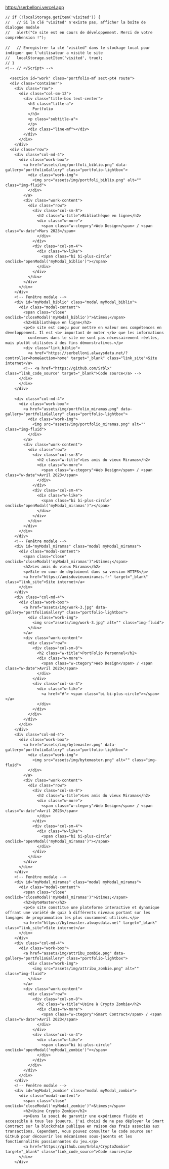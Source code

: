 https://serbelloni.vercel.app
  <!-- <script> // Vérifier si la clé "visited" existe dans le stockage local -->
    // if (!localStorage.getItem('visited')) {
    //   // Si la clé "visited" n'existe pas, afficher la boîte de dialogue modale
    //   alert("Ce site est en cours de développement. Merci de votre compréhension !");
    
    //   // Enregistrer la clé "visited" dans le stockage local pour indiquer que l'utilisateur a visité le site
    //   localStorage.setItem('visited', true);
    // }
    <!-- // </Script> -->

      <section id="work" class="portfolio-mf sect-pt4 route">
      <div class="container">
        <div class="row">
          <div class="col-sm-12">
            <div class="title-box text-center">
              <h3 class="title-a">
                Portfolio
              </h3>
              <p class="subtitle-a">
              </p>
              <div class="line-mf"></div>
            </div>
          </div>
        </div>
      <div class="row">
        <div class="col-md-4">
          <div class="work-box">
            <a href="assets/img/portfoli_biblio.png" data-gallery="portfolioGallery" class="portfolio-lightbox">
              <div class="work-img">
                <img src="assets/img/portfoli_biblio.png" alt="" class="img-fluid">
              </div>
            </a>
            <div class="work-content">
              <div class="row">
                <div class="col-sm-8">
                  <h2 class="w-title">Bibliothèque en ligne</h2>
                  <div class="w-more">
                    <span class="w-ctegory">Web Design</span> / <span class="w-date">Mars 2023</span>
                  </div>
                </div>
                <div class="col-sm-4">
                  <div class="w-like">
                    <span class="bi bi-plus-circle" onclick="openModal('myModal_biblio')"></span>
                  </div>
                </div>
              </div>
            </div>
          </div>
        </div>
        <!-- Fenêtre modale -->
        <div id="myModal_biblio" class="modal myModal_biblio">
          <div class="modal-content">
            <span class="close" onclick="closeModal('myModal_biblio')">&times;</span>
            <h2>Bibliothèque en ligne</h2>
            <p>Ce site est conçu pour mettre en valeur mes compétences en développement. Il est <b> important de noter </b> que les informations 
              contenues dans le site ne sont pas nécessairement réelles, mais plutôt utilisées à des fins démonstratives.</p>
            <div class="link_biblio">
              <a href="https://serbelloni.alwaysdata.net/?controller=home&action=home" target="_blank" class="link_site">Site internet</a>
            <!-- <a href="https://github.com/Srblx" class="link_code_source" target="_blank">Code source</a> -->
          </div>
          </div>
        </div>
      
        <div class="col-md-4">
          <div class="work-box">
            <a href="assets/img/portfolio_miramas.png" data-gallery="portfolioGallery" class="portfolio-lightbox">
              <div class="work-img">
                <img src="assets/img/portfolio_miramas.png" alt="" class="img-fluid">
              </div>
            </a>
            <div class="work-content">
              <div class="row">
                <div class="col-sm-8">
                  <h2 class="w-title">Les amis du vieux Miramas</h2>
                  <div class="w-more">
                    <span class="w-ctegory">Web Design</span> / <span class="w-date">Avril 2023</span>
                  </div>
                </div>
                <div class="col-sm-4">
                  <div class="w-like">
                    <span class="bi bi-plus-circle" onclick="openModal('myModal_miramas')"></span>
                  </div>
                </div>
              </div>
            </div>
          </div>
        </div>
        <!-- Fenêtre modale -->
        <div id="myModal_miramas" class="modal myModal_miramas">
          <div class="modal-content">
            <span class="close" onclick="closeModal('myModal_miramas')">&times;</span>
            <h2>Les amis du vieux Miramas</h2>
            <p>Site en cour de déploiment dans sa version HTTPS</p>
            <a href="https://amisduvieuxmiramas.fr" target="_blank" class="link_site">Site internet</a>
          </div>
        </div>
        <div class="col-md-4">
          <div class="work-box">
            <a href="assets/img/work-3.jpg" data-gallery="portfolioGallery" class="portfolio-lightbox">
              <div class="work-img">
                <img src="assets/img/work-3.jpg" alt="" class="img-fluid">
              </div>
            </a>
            <div class="work-content">
              <div class="row">
                <div class="col-sm-8">
                  <h2 class="w-title">PortFolio Personnel</h2>
                  <div class="w-more">
                    <span class="w-ctegory">Web Design</span> / <span class="w-date">Avril 2023</span>
                  </div>
                </div>
                <div class="col-sm-4">
                  <div class="w-like">
                    <a href="#"> <span class="bi bi-plus-circle"></span></a>
                  </div>
                </div>
              </div>
            </div>
          </div>
        </div>
        <div class="col-md-4">
          <div class="work-box">
            <a href="assets/img/bytemaster.png" data-gallery="portfolioGallery" class="portfolio-lightbox">
              <div class="work-img">
                <img src="assets/img/bytemaster.png" alt="" class="img-fluid">
              </div>
            </a>
            <div class="work-content">
              <div class="row">
                <div class="col-sm-8">
                  <h2 class="w-title">Les amis du vieux Miramas</h2>
                  <div class="w-more">
                    <span class="w-ctegory">Web Design</span> / <span class="w-date">Avril 2023</span>
                  </div>
                </div>
                <div class="col-sm-4">
                  <div class="w-like">
                    <span class="bi bi-plus-circle" onclick="openModal('myModal_miramas')"></span>
                  </div>
                </div>
              </div>
            </div>
          </div>
        </div>
        <!-- Fenêtre modale -->
        <div id="myModal_miramas" class="modal myModal_miramas">
          <div class="modal-content">
            <span class="close" onclick="closeModal('myModal_miramas')">&times;</span>
            <h2>ByteMaster</h2>
            <p>Ce site constitue une plateforme interactive et dynamique offrant une variété de quiz à différents niveaux portant sur les langages de programmation les plus couramment utilisés.</p>
            <a href="https://bytemaster.alwaysdata.net" target="_blank" class="link_site">Site internet</a>
          </div>
        </div>
        <div class="col-md-4">
          <div class="work-box">
            <a href="assets/img/attribu_zombie.png" data-gallery="portfolioGallery" class="portfolio-lightbox">
              <div class="work-img">
                <img src="assets/img/attribu_zombie.png" alt="" class="img-fluid">
              </div>
            </a>
            <div class="work-content">
              <div class="row">
                <div class="col-sm-8">
                  <h2 class="w-title">Usine à Crypto Zombie</h2>
                  <div class="w-more">
                    <span class="w-ctegory">Smart Contract</span> / <span class="w-date">Avril 2023</span>
                  </div>
                </div>
                <div class="col-sm-4">
                  <div class="w-like">
                    <span class="bi bi-plus-circle" onclick="openModal('myModal_zombie')"></span>
                  </div>
                </div>
              </div>
            </div>
          </div>
        </div>
        <!-- Fenêtre modale -->
        <div id="myModal_zombie" class="modal myModal_zombie">
          <div class="modal-content">
            <span class="close" onclick="closeModal('myModal_zombie')">&times;</span>
            <h2>Usine Crypto Zombie</h2>
            <p>Dans le souci de garantir une expérience fluide et accessible à tous les joueurs, j'ai choisi de ne pas déployer le Smart Contract sur la blockchain publique en raison des frais associés aux transactions. Cependant, vous pouvez consulter le code source sur GitHub pour découvrir les mécanismes sous-jacents et les fonctionnalités passionnantes du jeu.</p>
            <a href="https://github.com/Srblx/CryptoZombie" target="_blank" class="link_code_source">Code source</a>
          </div>
        </div>
        